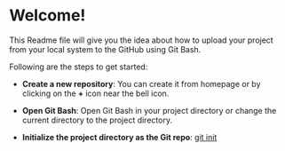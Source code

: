 # Welcome!

This Readme file will give you the idea about how to upload your project from your local system to the GitHub using Git Bash.

Following are the steps to get started:

* **Create a new repository**: You can create it from homepage or by clicking on the **+** icon near the bell icon.

* **Open Git Bash**: Open Git Bash in your project directory or change the current directory to the project directory.

* **Initialize the project directory as the Git repo**: <a href="git init">git init</a>
